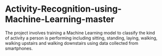 # Activity-Recognition-using-Machine-Learning-master
The project involves training a Machine Learning model to classify the kind of activity a person is performing including sitting, standing, laying, walking, walking upstairs and walking downstairs using data collected from smartphones.
